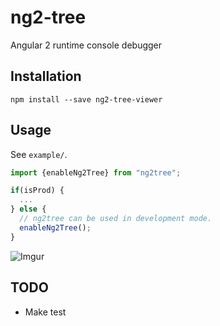 # ng2-tree

Angular 2 runtime console debugger

## Installation

```
npm install --save ng2-tree-viewer
```

## Usage

See `example/`.

```ts
import {enableNg2Tree} from "ng2tree";

if(isProd) {
  ...
} else {
  // ng2tree can be used in development mode.
  enableNg2Tree();
}
```

![Imgur](http://i.imgur.com/B66U4ng.png)

## TODO

- Make test

